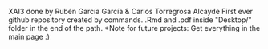 XAI3 done by Rubén García García & Carlos Torregrosa Alcayde
First ever github repository created by commands.
.Rmd and .pdf inside "Desktop/" folder in the end of the path.
*Note for future projects: Get everything in the main page :)
